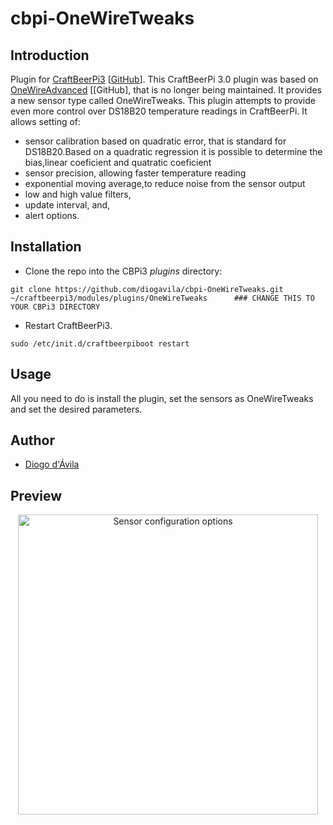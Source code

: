 # cbpi-OneWireTweaks

## Introduction

Plugin for [CraftBeerPi3](http://web.craftbeerpi.com/) [[GitHub](https://github.com/Manuel83/craftbeerpi3)].
This CraftBeerPi 3.0 plugin was based on [OneWireAdvanced](https://github.com/jangevaare/cbpi-OneWireAdvanced/) [[GitHub], that is no longer being maintained. It provides a new sensor type called OneWireTweaks. This plugin attempts to provide even more control over DS18B20 temperature readings in CraftBeerPi. It allows setting of:
 * sensor calibration based on quadratic error, that is standard for DS18B20.Based on a quadratic regression it is possible to determine the bias,linear coeficient and quatratic coeficient
 * sensor precision, allowing faster temperature reading
 * exponential moving average,to reduce noise from the sensor output
 * low and high value filters,
 * update interval, and,
 * alert options.

## Installation

* Clone the repo into the CBPi3 _plugins_ directory:
  
```
git clone https://github.com/diogavila/cbpi-OneWireTweaks.git ~/craftbeerpi3/modules/plugins/OneWireTweaks      ### CHANGE THIS TO YOUR CBPi3 DIRECTORY
```

* Restart CraftBeerPi3.
  
```
sudo /etc/init.d/craftbeerpiboot restart
```

## Usage

All you need to do is install the plugin, set the sensors as OneWireTweaks and set the desired parameters.

## Author

* [Diogo d'Ávila](https://github.com/diogavila)

## Preview

<center><img src="OneWireAdvanced.png" width="480" alt="Sensor configuration options"></center>
